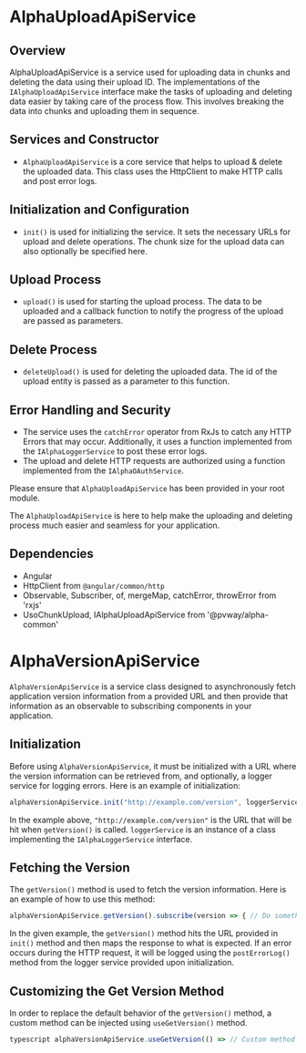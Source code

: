 # AlphaUploadApiService

## Overview

AlphaUploadApiService is a service used for uploading data in chunks and deleting the data using their upload ID. The implementations of the `IAlphaUploadApiService` interface make the tasks of uploading and deleting data easier by taking care of the process flow. This involves breaking the data into chunks and uploading them in sequence.

## Services and Constructor

- `AlphaUploadApiService` is a core service that helps to upload & delete the uploaded data. This class uses the HttpClient to make HTTP calls and post error logs.

## Initialization and Configuration

- `init()` is used for initializing the service. It sets the necessary URLs for upload and delete operations. The chunk size for the upload data can also optionally be specified here.

## Upload Process

- `upload()` is used for starting the upload process. The data to be uploaded and a callback function to notify the progress of the upload are passed as parameters.

## Delete Process

- `deleteUpload()` is used for deleting the uploaded data. The id of the upload entity is passed as a parameter to this function.

## Error Handling and Security

- The service uses the `catchError` operator from RxJs to catch any HTTP Errors that may occur. Additionally, it uses a function implemented from the `IAlphaLoggerService` to post these error logs.
- The upload and delete HTTP requests are authorized using a function implemented from the `IAlphaOAuthService`.

Please ensure that `AlphaUploadApiService` has been provided in your root module.

The `AlphaUploadApiService` is here to help make the uploading and deleting process much easier and seamless for your application.

## Dependencies

- Angular
- HttpClient from `@angular/common/http`
- Observable, Subscriber, of, mergeMap, catchError, throwError from 'rxjs'
- UsoChunkUpload, IAlphaUploadApiService from '@pvway/alpha-common'


# AlphaVersionApiService

`AlphaVersionApiService` is a service class designed to asynchronously fetch application version information from a provided URL and then provide that information as an observable to subscribing components in your application.

## Initialization

Before using `AlphaVersionApiService`, it must be initialized with a URL where the version information can be retrieved from, and optionally, a logger service for logging errors. Here is an example of initialization:

```typescript
alphaVersionApiService.init("http://example.com/version", loggerService);
```
In the example above, `"http://example.com/version"` is the URL that will be hit when `getVersion()` is called. `loggerService` is an instance of a class implementing the `IAlphaLoggerService` interface.

## Fetching the Version

The `getVersion()` method is used to fetch the version information. Here is an example of how to use this method:

```typescript 
alphaVersionApiService.getVersion().subscribe(version => { // Do something with the version. });
```
In the given example, the `getVersion()` method hits the URL provided in `init()` method and then maps the response to what is expected. If an error occurs during the HTTP request, it will be logged using the `postErrorLog()` method from the logger service provided upon initialization.

## Customizing the Get Version Method

In order to replace the default behavior of the `getVersion()` method, a custom method can be injected using `useGetVersion()` method.

```typescript
typescript alphaVersionApiService.useGetVersion(() => // Custom method that returns Observable . );
```
